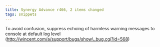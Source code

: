 ```yaml
---
title: Synergy Advance r466, 2 items changed
tags: snippets
---
```


To avoid confusion, suppress echoing of harmless warning messages to console at default log level (http://wincent.com/a/support/bugs/show\_bug.cgi?id=568)
